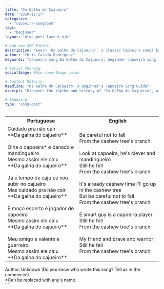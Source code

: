 ```yaml
---
title: "Da Galha do Cajueiro"
date: "2020-11-17"
categories:
  - "capoeira-songbook"
tags:
  - "beginner"
layout: "blog-post-layout.njk"

# Add new SEO Fields:
description: "Learn 'Da Galha do Cajueiro', a classic Capoeira song! Explore its history, lyrics, and how it connects to Capoeira traditions. Perfect for beginners!"
author: "Chris Calado Rodriguez"
keywords: "capoeira song Da Galha do Cajueiro, beginner capoeira song lyrics, capoeira songbook Portuguese, traditional capoeira music, easy capoeira song chords, capoeira song meaning, singing capoeira for beginners, popular capoeira anthems"

# Social Sharing:
socialImage: #Use coverImage value

# Content Details:
headline: "Da Galha do Cajueiro: A Beginner's Capoeira Song Guide"
excerpt: "Discover the rhythm and history of 'Da Galha do Cajueiro', a foundational Capoeira song, with lyrics and context to enhance your training."

# Indexing:
type: "song-post"
---
```



<table class="capoeira-table">
    <tr class="header-row">
        <th>Portuguese</th>
        <th>English</th>
    </tr>
    <tr>
        <td>Cuidado pra não cair<br>**Da galha do cajueiro**<br><br>Olha o capoeira* é danado e mandingueiro<br>Mesmo assim ele caiu<br>**Da galha do cajueiro**<br><br>Já é tempo de caju eu vou subir no cajueiro<br>Mas cuidado pra não cair<br>**Da galha do cajueiro**<br><br>Ê moço esperto é jogador de capoeira<br>Mesmo assim ele caiu<br>**Da galha do cajueiro**<br><br>Meu amigo e valente e guerreiro<br>Mesmo assim ele caiu<br>**Da galha do cajueiro**</td>
        <td>Be careful not to fall<br>From the cashew tree's branch<br><br>Look at capoeira, he's clever and mandingueiro<br>Still he fell<br>From the cashew tree's branch<br><br>It's already cashew time I'll go up in the cashew tree<br>But be careful not to fall<br>From the cashew tree's branch<br><br>Ê smart guy is a capoeira player<br>Still he fell<br>From the cashew tree's branch<br><br>My friend and brave and warrior<br>Still he fell<br>From the cashew tree's branch</td>
    </tr>
</table>
<figcaption>
Author: Unknown (Do you know who wrote this song? Tell us in the comments!)<br>
*Can be replaced with any's name.
</figcaption>
```